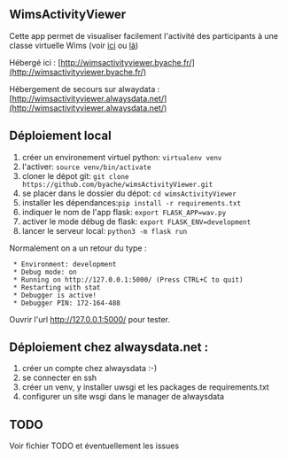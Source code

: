 


## WimsActivityViewer

Cette app permet de visualiser facilement l'activité des participants à une classe virtuelle Wims 
(voir [ici](https://wims.univ-mrs.fr/wims/) ou [là](https://wimsedu.info/))

Hébergé ici : [http://wimsactivityviewer.byache.fr/](http://wimsactivityviewer.byache.fr/)

Hébergement de secours sur alwaydata : [http://wimsactivityviewer.alwaysdata.net/](http://wimsactivityviewer.alwaysdata.net/)


## Déploiement local

1. créer un environement virtuel python: `virtualenv venv`
2. l'activer: `source venv/bin/activate`
3. cloner le dépot git: `git clone https://github.com/byache/wimsActivityViewer.git`
4. se placer dans le dossier du dépot: `cd wimsActivityViewer`
5. installer les dépendances:`pip install -r requirements.txt`
5. indiquer le nom de l'app flask: `export FLASK_APP=wav.py`
6. activer le mode débug de flask: `export FLASK_ENV=development`
7. lancer le serveur local: `python3 -m flask run`

Normalement on a un retour du type :
```
 * Environment: development
 * Debug mode: on
 * Running on http://127.0.0.1:5000/ (Press CTRL+C to quit)
 * Restarting with stat
 * Debugger is active!
 * Debugger PIN: 172-164-488

```
Ouvrir l'url http://127.0.0.1:5000/ pour tester.

## Déploiement chez alwaysdata.net :

1. créer un compte chez alwaysdata :-)
2. se connecter en ssh
3. créer un venv, y installer uwsgi et les packages de requirements.txt
4. configurer un site wsgi dans le manager de alwaysdata


## TODO
Voir fichier TODO et éventuellement les issues
